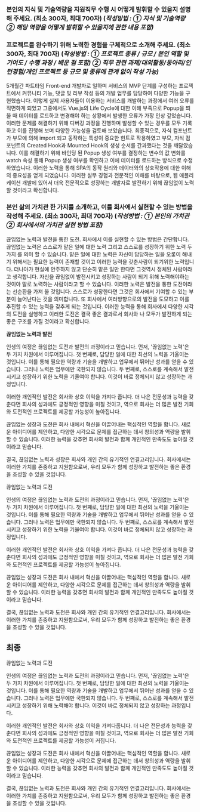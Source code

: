 



### 본인의 지식 및 기술역량을 지원직무 수행 시 어떻게 발휘할 수 있을지 설명해 주세요. (최소 300자, 최대 700자) (*작성방법 : ① 지식 및 기술역량 ② 해당 역량을 어떻게 발휘할 수 있을지에 관한 내용 포함)*





### 프로젝트를 완수하기 위해 노력한 경험을 구체적으로 소개해 주세요. (최소 300자, 최대 700자) (*작성방법 : ① 프로젝트 종류 / 규모 / 본인 역할 및 기여도 / 수행 과정 / 배운 점 포함) ② 직무 관련 과제/대외활동/동아리/인턴경험/개인 프로젝트 등 규모 및 종류에 관계 없이 작성 가능)*

5개월간 파트타임 Front-end 개발자로 일하며 서비스의 MVP 단계를 구성하는 프로젝트에서 커뮤니티 기능, 댓글 및 리뷰 작성 등의 개발 업무를 담당하여 다양한 기능을 구현했습니다. 이렇게 실제 사용자들이 이용하는 서비스를 개발하는 과정에서 여러 오류를 직면하게 되었고 그중에서도 Vue.js의 Life Cycle에 대한 이해 부족으로 Popup을 띄울 때 데이터를 로드하고 변경해야 하는 상황에서 발생한 오류가 가장 인상 깊었습니다. 
이러한 문제를 해결하기 위해 디버깅 과정을 진행하며 발생할 수 있는 경우를 모두 기록하고 이를 진행해 보며 다양한 가능성을 검토해 보았습니다. 최종적으로, 자식 컴포넌트가 부모에 의해 import 되고 동작하는 특성이 중요한 힌트로 작용하였고 부모, 자식 컴포넌트의 Created Hook과 Mounted Hook의 생성 순서를 간과했다는 것을 깨달았습니다. 이를 해결하기 위해 바인딩 된 Popup 생성 여부를 결정하는 변수의 값 변화를 watch 속성 통해 Popup 생성 여부를 확인하고 이에 데이터를 로드하는 방식으로 수정하였습니다.
이러한 노력을 통해 SPA의 동작 원리와 데이터와의 상호작용에 대한 이해의 중요성을 얻게 되었습니다. 이러한 실무 경험과 전문적인 이해를 바탕으로, 웹 애플리케이션 개발에 있어서 더욱 전문적으로 성장하는 개발자로 발전하기 위해 끊임없이 노력할 것이라고 확신합니다.



### 본인 삶의 가치관 한 가지를 소개하고, 이를 회사에서 실현할 수 있는 방법을 작성해 주세요. (최소 300자, 최대 700자) (*작성방법 : ① 본인의 가치관 ② 회사에서의 가치관 실현 방법 포함)*

끊임없는 노력과 발전을 통한 도전. 회사에서 이를 실현할 수 있는 방법은 간단합니다.  끊임없는 노력은 스스로가 맡은 일에 대한 노력 그리고 스스로를 성장하기 위한 노력 두가지 를 의미 할 수 있습니다. 맡은 일에 대한 노력은 자신이 담당하는 일을 오롲이 해내기 위해서는 필요한 능력이 존재할 것이고 이러한 능력을 갖춘사람이 되기위한 노력입니다. 더나아가 현실에 안주하지 않고 단순히 맡은 일만 한다면 그것역시 정체된 사람이라고 생각합니다. 자신을 끊임없이 발전시키고 성장하는 사람이 되기 위해 노력해야하는 것이야 말로 노력하는 사람이라고 할 수 있습니다. 이러한 노력은 발전을 통한 도전이라는 선순환을 가져 올 것입니다. 스스로가 성장한다면 그것은 회사에서 기여할 수 있는 부분이 늘어난다는 것을 의미합니다. 또 회사에서 여러방향으로의 발전을 도모하고 이를 추진할 수 있는 능력을 갖추게 되는 것입니다. 이러한 능력을 통해 회사에서 다양한 시각의 도전을 실행하고 이러한 도전은 결국 좋은 결과로서 회사와 나 모두가 발전하게 되는 좋은 구조를 가질 것이라고 확신합니다.







**끊임없는 노력과 발전**

인생의 여정은 끊임없는 도전과 발전의 과정이라고 믿습니다. 먼저, '끊임없는 노력'은 두 가지 차원에서 이루어집니다. 첫 번째로, 담당한 일에 대한 최선의 노력을 기울이는 것입니다. 이를 통해 필요한 역량과 기술을 개발하고 업무에서 뛰어난 성과를 얻을 수 있습니다. 그러나 노력은 업무에만 국한되지 않습니다. 두 번째로, 스스로를 계속해서 발전시키고 성장하기 위한 노력을 기울여야 합니다. 이것이 바로 정체되지 않고 성장하는 과정입니다.

이러한 개인적인 발전은 회사와 상호 이익을 가져다 줍니다. 더 나은 전문성과 능력을 갖춘다면 회사의 성과에도 긍정적인 영향을 미칠 것이고, 역으로 회사는 더 많은 발전 기회와 도전적인 프로젝트를 제공할 가능성이 높아집니다.

끊임없는 성장과 도전은 회사 내에서 혁신을 이끌어내는 핵심적인 역할을 합니다. 새로운 아이디어를 제안하고, 다양한 시각으로 문제를 접근하는 데서 창의성과 역량을 발휘할 수 있습니다. 이러한 능력을 갖추면 회사의 발전과 함께 개인적인 만족도도 높아질 것이라고 믿습니다.

결국, 끊임없는 노력과 성장은 회사와 개인 간의 유기적인 연결고리입니다. 회사에서는 이러한 가치를 존중하고 지원함으로써, 우리 모두가 함께 성장하고 발전하는 좋은 환경을 조성할 수 있을 것입니다.



끊임없는 노력과 도전

인생의 여정은 끊임없는 노력과 도전의 과정이라고 믿습니다. 먼저, '끊임없는 노력'은 두 가지 차원에서 이루어집니다. 첫 번째로, 담당한 일에 대한 최선의 노력을 기울이는 것입니다. 이를 통해 필요한 역량과 기술을 개발하고 업무에서 뛰어난 성과를 얻을 수 있습니다. 그러나 노력은 업무에만 국한되지 않습니다. 두 번째로, 스스로를 계속해서 발전시키고 성장하기 위한 노력을 기울여야 합니다. 이것이 바로 정체되지 않고 성장하는 과정입니다.

이러한 개인적인 발전은 회사와 상호 이익을 가져다 줍니다. 더 나은 전문성과 능력을 갖춘다면 회사의 성과에도 긍정적인 영향을 미칠 것이고, 역으로 회사는 더 많은 발전 기회와 도전적인 프로젝트를 제공할 가능성이 높아집니다.

끊임없는 성장과 도전은 회사 내에서 혁신을 이끌어내는 핵심적인 역할을 합니다. 새로운 아이디어를 제안하고, 다양한 시각으로 문제를 접근하는 데서 창의성과 역량을 발휘할 수 있습니다. 이러한 능력을 갖추면 회사의 발전과 함께 개인적인 만족도도 높아질 것이라고 믿습니다.

결국, 끊임없는 노력과 도전은 회사와 개인 간의 유기적인 연결고리입니다. 회사에서는 이러한 가치를 존중하고 지원함으로써, 우리 모두가 함께 성장하고 발전하는 좋은 환경을 조성할 수 있을 것입니다.



## 최종

끊임없는 노력과 도전

인생의 여정은 끊임없는 노력과 도전의 과정이라고 믿습니다. 먼저, '끊임없는 노력'은 두 가지 차원에서 이루어집니다. 첫 번째로, 담당한 일에 대한 최선의 노력을 기울이는 것입니다. 이를 통해 필요한 역량과 기술을 개발하고 업무에서 뛰어난 성과를 얻을 수 있습니다. 그러나 노력은 업무에만 국한되지 않습니다. 두 번째로, 스스로를 계속해서 발전시키고 성장하기 위해 노력해야 합니다. 이것이 바로 정체되지 않고 성장하는 과정입니다.

이러한 개인적인 발전은 회사와 상호 이익을 가져다줍니다. 더 나은 전문성과 능력을 갖춘다면 회사의 성과에도 긍정적인 영향을 미칠 것이고, 역으로 회사는 더 많은 발전 기회와 도전적인 프로젝트를 제공할 가능성이 커집니다.

끊임없는 성장과 도전은 회사 내에서 혁신을 이끌어내는 핵심적인 역할을 합니다. 새로운 아이디어를 제안하고, 다양한 시각으로 문제에 접근하는 데서 창의성과 역량을 발휘할 수 있습니다. 이러한 능력을 갖추면 회사의 발전과 함께 개인적인 만족도도 높아질 것이라고 믿습니다.

결국, 끊임없는 노력과 도전은 회사와 개인 간의 유기적인 연결고리입니다. 회사에서는 이러한 가치를 존중하고 지원함으로써, 우리 모두가 함께 성장하고 발전하는 좋은 환경을 조성할 수 있을 것입니다.